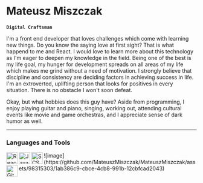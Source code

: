 # Mateusz Miszczak

**`Digital Craftsman`**

I'm a front end developer that loves challenges which come with learning new things. Do you know the saying love at first sight? That is what happend to me and React. I would love to learn more about this technology as I'm eager to deepen my knowledge in the field. Being one of the best is my life goal, my hunger for development spreads on all areas of my life which makes me grind without a need of motivation. I strongly believe that discipline and consistency are deciding factors in achieving success in life. I'm an extroverted, uplifting person that looks for positives in every situation. There is no obstacle I won't soon defeat.

Okay, but what hobbies does this guy have? Aside from programming, I enjoy playing guitar and piano, singing, working out, attending cultural events like movie and game orchestras, and I appreciate sense of dark humor as well.

---

### Languages and Tools

<img align="left" alt="React" width="30px" src="https://camo.githubusercontent.com/27d0b117da00485c56d69aef0fa310a3f8a07abecc8aa15fa38c8b78526c60ac/68747470733a2f2f63646e2e6a7364656c6976722e6e65742f67682f64657669636f6e732f64657669636f6e2f69636f6e732f72656163742f72656163742d6f726967696e616c2e737667" data-canonical-src="https://cdn.jsdelivr.net/gh/devicons/devicon/icons/react/react-original.svg" style="max-width: 100%;">
<img align="left" alt="JavaScript" width="30px" src="https://camo.githubusercontent.com/528e232c728b497080cbf31d2a7e797caa81e402ff81643f79b2c2c395a29f17/68747470733a2f2f63646e2e6a7364656c6976722e6e65742f67682f64657669636f6e732f64657669636f6e2f69636f6e732f6a6176617363726970742f6a6176617363726970742d706c61696e2e737667" data-canonical-src="https://cdn.jsdelivr.net/gh/devicons/devicon/icons/javascript/javascript-plain.svg" style="max-width: 100%;">
<img align="left" alt="SCSS" width="30px" src="![scss](https://github.com/MateuszMiszczak/MateuszMiszczak/assets/98315303/75a518f1-7ac5-4328-a9b5-def96592e2a9)" style="max-width: 100%;">
![image](https://github.com/MateuszMiszczak/MateuszMiszczak/assets/98315303/1ab386c9-cbce-4cb8-991b-12cbfcad2043)
<img align="left" alt="Git" width="30px" src="https://camo.githubusercontent.com/dc9e7e657b4cd5ba7d819d1a9ce61434bd0ddbb94287d7476b186bd783b62279/68747470733a2f2f63646e2e6a7364656c6976722e6e65742f67682f64657669636f6e732f64657669636f6e2f69636f6e732f6769742f6769742d6f726967696e616c2e737667" data-canonical-src="https://cdn.jsdelivr.net/gh/devicons/devicon/icons/git/git-original.svg" style="max-width: 100%;">
<br/>

#
